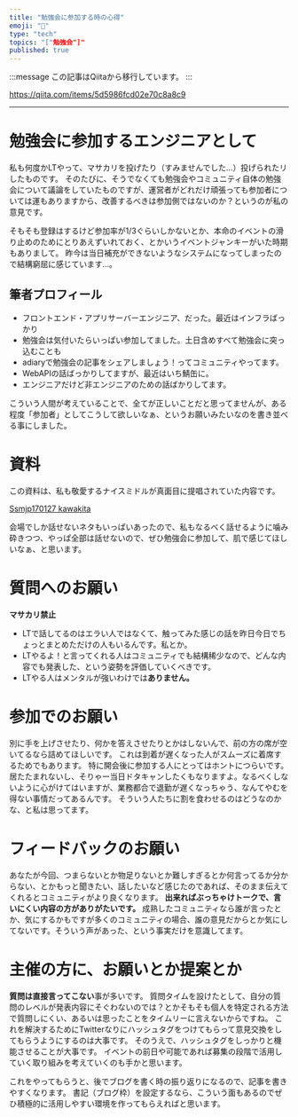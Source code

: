 ```yaml
---
title: "勉強会に参加する時の心得"
emoji: "📝"
type: "tech"
topics: "["勉強会"]"
published: true
---
```


:::message
この記事はQiitaから移行しています。
:::

https://qiita.com/items/5d5986fcd02e70c8a8c9

---

# 勉強会に参加するエンジニアとして
私も何度かLTやって、マサカリを投げたり（すみませんでした…）投げられたリしたものです。
そのたびに、そうでなくても勉強会やコミュニティ自体の勉強会について議論をしていたものですが、運営者がどれだけ頑張っても参加者については運もありますから、改善するべきは参加側ではないのか？というのが私の意見です。

そもそも登録はするけど参加率が1/3ぐらいしかないとか、本命のイベントの滑り止めのためにとりあえずいれておく、とかいうイベントジャンキーがいた時期もありまして。
昨今は当日補充ができないようなシステムになってしまったので結構窮屈に感じています…。

## 筆者プロフィール
- フロントエンド・アプリサーバーエンジニア、だった。最近はインフラばっかり
- 勉強会は気付いたらいっぱい参加してました。土日含めすべて勉強会に突っ込むことも
- adiaryで勉強会の記事をシェアしましょう！ってコミュニティやってます。
- WebAPIの話ばっかりしてますが、最近はいち鯖缶に。
- エンジニアだけど非エンジニアのための話ばかりしてます。

こういう人間が考えていることで、全てが正しいことだと思ってませんが、ある程度「参加者」としてこうして欲しいなぁ、というお願いみたいなのを書き並べる事にしました。

# 資料
この資料は、私も敬愛するナイスミドルが真面目に提唱されていた内容です。

[Ssmjp170127 kawakita](https://www.slideshare.net/woyadi28mamedeka/slideshelf)

会場でしか話せないネタもいっぱいあったので、私もなるべく話せるように噛み砕きつつ、やっぱ全部は話せないので、ぜひ勉強会に参加して、肌で感じてほしいなぁ、と思います。

# 質問へのお願い
**マサカリ禁止**

- LTで話してるのはエラい人ではなくて、触ってみた感じの話を昨日今日でちょっとまとめただけの人もいるんです。私とか。
- LTやるよ！と言ってくれる人はコミュニティでも結構稀少なので、どんな内容でも発表した、という姿勢を評価していくべきです。
- LTやる人はメンタルが強いわけでは**ありません。**

# 参加でのお願い
別に手を上げさせたり、何かを答えさせたりとかはしないんで、前の方の席が空いてるなら詰めてほしいです。
これは到着が遅くなった人がスムーズに着席するためでもあります。
特に開会後に参加する人にとってはホントにつらいです。
居たたまれないし、そりゃー当日ドタキャンしたくもなりますよ。なるべくしないように心がけてはいますが、業務都合で退勤が遅くなっちゃう、なんてやむを得ない事情だってあるんです。
そういう人たちに割を食わせるのはどうなのかな、と私は思ってます。

# フィードバックのお願い
あなたが今回、つまらないとか物足りないとか難しすぎるとか何言ってるか分からない、とかもっと聞きたい、話したいなど感じたのであれば、そのまま伝えてくれるとコミュニティがより良くなります。
**出来ればぶっちゃけトークで、言いにくい内容の方がありがたいです。**
成熟したコミュニティなら誰が言ったとか、気にするかもですが多くのコミュニティの場合、誰の意見だからとか気にしてないです。そういう声があった、という事実だけを意識してます。

# 主催の方に、お願いとか提案とか
**質問は直接言ってこない**事が多いです。
質問タイムを設けたとして、自分の質問のレベルが発表内容にそぐわないのでは？とかそもそも個人を特定される方法で質問しにくい、あるいは思ったことをタイムリーに言えないからですね。
これを解決するためにTwitterなりにハッシュタグをつけてもらって意見交換をしてもらうようにするのは大事です。
そのうえで、ハッシュタグをしっかりと機能させることが大事です。
イベントの前日や可能であれば募集の段階で活用していく取り組みを考えていくのも手かと思います。

これをやってもらうと、後でブログを書く時の振り返りになるので、記事を書きやすくなります。
書記（ブログ枠）を設定するなら、こういう面もあるのでぜひ積極的に活用しやすい環境を作ってもらえればと思います。


